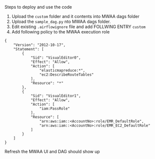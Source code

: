 Steps to deploy and use the code

1. Upload the `custom` folder and it contents into MWAA dags folder
2. Upload the `sample_dag.py` nto MWAA dags folder.
3. Edit existing `.airflowignore` file and add FOLLWING ENTRY
        `custom` 
4. Add following policy to the MWAA execution role

```
{
    "Version": "2012-10-17",
    "Statement": [
        {
            "Sid": "VisualEditor0",
            "Effect": "Allow",
            "Action": [
                "elasticmapreduce:*",
                "ec2:DescribeRouteTables"
            ],
            "Resource": "*"
        },
        {
            "Sid": "VisualEditor1",
            "Effect": "Allow",
            "Action": [
                "iam:PassRole"
            ],
            "Resource": [
                "arn:aws:iam::<AccountNo>:role/EMR_DefaultRole",
                "arn:aws:iam::<AccountNo>:role/EMR_EC2_DefaultRole"
            ]
        }
    ]
}
```


Refresh the MWAA UI and DAG should show up
